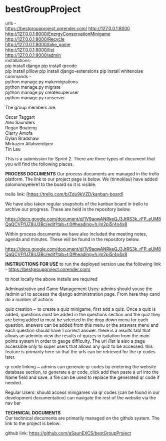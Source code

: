 # bestGroupProject
urls -   
https://bestgroupproject.onrender.com/
http://127.0.0.1:8000    
http://127.0.0.1:8000/EnergyConservationMinigame  
http://127.0.0.1:8000/Recycle  
http://127.0.0.1:8000/bike_game  
http://127.0.0.1:8000/list  
http://127.0.0.1:8000/admin  
installations-  
pip install django
pip install qrcode  
pip install pillow 
pip install django-extensions
pip install whitenoise
commands -  
python manage.py makemigrations  
python manage.py migrate  
python manage.py createsuperuser  
python manage.py runserver  

The group members are:  
  
Oscar Taggart  
Alex Saunders  
Regan Boateng  
Clarry Amofa  
Dylan Bradshaw  
Mirkazim Allahverdiyev  
Tin Lau  


This is a submission for Sprint 2. There are three types of document that you will find the following places.  

**PROCESS DOCUMENTS**
Our process documents are managed in the trello platform. The link to our project page is below. We (tinnoklau) have added solomonoyelere1 to the board so it is visible.  

trello link: [https://trello.com/b/Zdu9kVZD/kanban-board]  

We have also taken regular snapshots of the kanban board in trello to archive our progress. These are held in the repository below.  

https://docs.google.com/document/d/1V9aqwANRkeQJ3JtRS3k_rFP_eUM8QaQCVFfUZ8iU3Bc/edit?tab=t.0#heading=h.jm2pi5r4x4x8  

Within process documents we have also included the meeting notes, agenda and minutes. These will be found in the repository below.  

https://docs.google.com/document/d/1V9aqwANRkeQJ3JtRS3k_rFP_eUM8QaQCVFfUZ8iU3Bc/edit?tab=t.0#heading=h.jm2pi5r4x4x8  

**INSTRUCTIONS FOR USE**
to run the deployed version use the following link - https://bestgroupproject.onrender.com/

to host locally the above installs are required

Adminastrative and Game Management Uses:
admins should youse the /admin url to accesss the django administration page. From here they cand do a number of actions

quiz creation ~ to create a quiz minigame, first add a quiz. Once a quiz is added, questions must be added in the questions section and the quiz they are being added to must be selected in the drop down menu for each question. answers can be added from this menu or the answers menu and each question should have 1 correct answer. there is a results tabl that allows an adminto view the results of quizes in isolation from the main points system in order to gauge difficulty. The url /list is also a page accessible only to super users that allows any quiz to be accessed. this feature is primarily here so that the urls can be retrieved for the qr codes later.

qr code linking ~ admins can generate qr codes by enetering the website database section, to generate a qr code, click add then paste a url into the Name field and save. a file can be used to replace the generated qr code if needed.

Regular Users:
should access minigames via qr codes (can be found in our development documentation)
can navigate the rest of the website via the nav bar

**TECHNICAL DOCUMENTS**   
Our technical documents are primarily managed on the github system. The link to the project is below:  

github link: https://github.com/aSaunEXCS/bestGroupProject  
